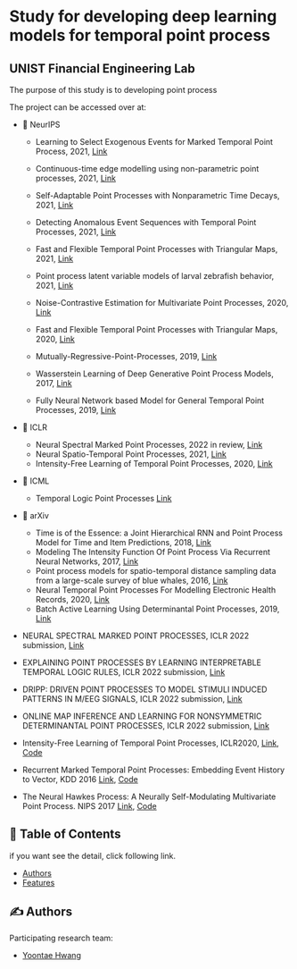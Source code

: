 # Study for developing deep learning models for temporal point process
## UNIST Financial Engineering Lab  

The purpose of this study is to developing point process


The project can be accessed over at:
  - 🏁 NeurIPS
    - Learning to Select Exogenous Events for Marked Temporal Point Process, 2021, [Link](https://papers.nips.cc/paper/2021/hash/032abcd424b4312e7087f434ef1c0094-Abstract.html)
    - Continuous-time edge modelling using non-parametric point processes, 2021, [Link](https://papers.nips.cc/paper/2021/hash/1301962d8b7bd03fffaa27119aa7fc2b-Abstract.html)
    - Self-Adaptable Point Processes with Nonparametric Time Decays, 2021, [Link](https://papers.nips.cc/paper/2021/hash/243facb29564e7b448834a7c9d901201-Abstract.html)
    - Detecting Anomalous Event Sequences with Temporal Point Processes, 2021, [Link](https://papers.nips.cc/paper/2021/hash/6faa8040da20ef399b63a72d0e4ab575-Abstract.html)
    - Fast and Flexible Temporal Point Processes with Triangular Maps, 2021, [Link](https://papers.nips.cc/paper/2020/hash/00ac8ed3b4327bdd4ebbebcb2ba10a00-Abstract.html)
    - Point process latent variable models of larval zebrafish behavior, 2021, [Link](https://papers.nips.cc/paper/2018/hash/e02af5824e1eb6ad58d6bc03ac9e827f-Abstract.html)

    - Noise-Contrastive Estimation for Multivariate Point Processes, 2020, [Link](https://paperswithcode.com/paper/noise-contrastive-estimation-for-multivariate)
    - Fast and Flexible Temporal Point Processes with Triangular Maps, 2020, [Link](https://paperswithcode.com/paper/fast-and-flexible-temporal-point-processes)
    - Mutually-Regressive-Point-Processes, 2019, [Link](https://github.com/ifiaposto/Mutually-Regressive-Point-Processes)
    - Wasserstein Learning of Deep Generative Point Process Models, 2017, [Link](https://paperswithcode.com/paper/wasserstein-learning-of-deep-generative-point)
    - Fully Neural Network based Model for General Temporal Point Processes, 2019, [Link](https://paperswithcode.com/paper/fully-neural-network-based-model-for-general)    



  - 🏁 ICLR
    - Neural Spectral Marked Point Processes, 2022 in review, [Link](https://paperswithcode.com/paper/neural-spectral-marked-point-processes-1)
    - Neural Spatio-Temporal Point Processes, 2021, [Link](https://paperswithcode.com/paper/neural-spatio-temporal-point-processes-1) 
    - Intensity-Free Learning of Temporal Point Processes, 2020, [Link](https://paperswithcode.com/paper/intensity-free-learning-of-temporal-point)

 - 🏁 ICML
    - Temporal Logic Point Processes [Link](https://paperswithcode.com/paper/temporal-logic-point-processes)

  - 🏁 arXiv
    - Time is of the Essence: a Joint Hierarchical RNN and Point Process Model for Time and Item Predictions, 2018, [Link](https://paperswithcode.com/paper/time-is-of-the-essence-a-joint-hierarchical)
    - Modeling The Intensity Function Of Point Process Via Recurrent Neural Networks, 2017, [Link](https://paperswithcode.com/paper/modeling-the-intensity-function-of-point)
    - Point process models for spatio-temporal distance sampling data from a large-scale survey of blue whales, 2016, [Link](https://stat.paperswithcode.com/paper/point-process-models-for-spatio-temporal)
    - Neural Temporal Point Processes For Modelling Electronic Health Records, 2020, [Link](https://paperswithcode.com/paper/neural-temporal-point-processes-for-modelling)
    - Batch Active Learning Using Determinantal Point Processes, 2019, [Link](https://paperswithcode.com/paper/batch-active-learning-using-determinantal)


- NEURAL SPECTRAL MARKED POINT PROCESSES, ICLR 2022 submission, [Link](https://openreview.net/pdf?id=0rcbOaoBXbg)
- EXPLAINING POINT PROCESSES BY LEARNING INTERPRETABLE TEMPORAL LOGIC RULES, ICLR 2022 submission, [Link](https://openreview.net/pdf?id=P07dq7iSAGr)
- DRIPP: DRIVEN POINT PROCESSES TO MODEL STIMULI INDUCED PATTERNS IN M/EEG SIGNALS, ICLR 2022 submission, [Link](https://openreview.net/pdf?id=d_2lcDh0Y9c)
- ONLINE MAP INFERENCE AND LEARNING FOR NONSYMMETRIC DETERMINANTAL POINT PROCESSES, ICLR 2022 submission, [Link](https://openreview.net/pdf?id=Jvoe8JCGvy)
-  Intensity-Free Learning of Temporal Point Processes, ICLR2020, [Link](https://arxiv.org/pdf/1909.12127.pdf), [Code](https://github.com/shchur/ifl-tpp)
-  Recurrent Marked Temporal Point Processes: Embedding Event History to Vector, KDD 2016 [Link](https://www.kdd.org/kdd2016/papers/files/rpp1081-duA.pdf), [Code](https://github.com/shchur/ifl-tpp)
-  The Neural Hawkes Process: A Neurally Self-Modulating Multivariate Point Process. NIPS 2017 [Link](https://arxiv.org/pdf/1612.09328.pdf), [Code](https://github.com/Hongrui24/NeuralHawkesPytorch) 



## 📝 Table of Contents

if you want see the detail, click following link.
- [Authors](#authors)
- [Features](#features)

## ✍️ Authors <a name = "authors"></a>
Participating research team:
- [Yoontae Hwang](https://www.notion.so/unist-felab/Yoontae-Hwang-9b1c43d6b1924d39a7940764fd0420b7) 


